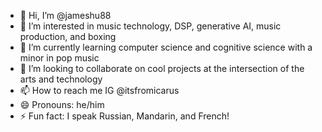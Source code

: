 - 👋 Hi, I’m @jameshu88
- 👀 I’m interested in music technology, DSP, generative AI, music production, and boxing
- 🌱 I’m currently learning computer science and cognitive science with a minor in pop music
- 💞️ I’m looking to collaborate on cool projects at the intersection of the arts and technology
- 📫 How to reach me IG @itsfromicarus
- 😄 Pronouns: he/him
- ⚡ Fun fact: I speak Russian, Mandarin, and French!

<!---
jameshu88/jameshu88 is a ✨ special ✨ repository because its `README.md` (this file) appears on your GitHub profile.
You can click the Preview link to take a look at your changes.
--->
